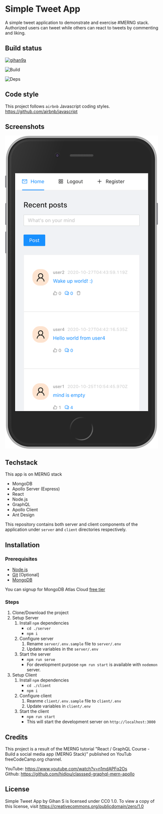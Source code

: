 # Simple Tweet App

A simple tweet application to demonstrate and exercise #MERNG stack. Authorized users can tweet while others can react to tweets by commenting and liking.

## Build status

[![gihan9a](https://circleci.com/gh/gihan9a/merng.svg?style=shield)](https://circleci.com/gh/gihan9a/merng)

![Build](https://github.com/gihan9a/merng/workflows/Node.js%20CI/badge.svg)

![Deps](https://img.shields.io/depfu/gihan9a/merng)

## Code style

This project follows `airbnb` Javascript coding styles. https://github.com/airbnb/javascript

## Screenshots
![Image of home page](./.github/screenshots/home-iphone_6_7_8.png)

## Techstack

This app is on MERNG stack
- MongoDB
- Apollo Server (Express)
- React
- Node.js
- GraphQL
- Apollo Client
- Ant Design

This repository contains both server and client components of the application under `server` and `client` directories respectively.


## Installation

### Prerequisites
- [Node.js](https://nodejs.org/)
- [Git](https://git-scm.com/) [Optional]
- [MongoDB](https://www.mongodb.com/)

You can signup for MongoDB Atlas Cloud [free tier](https://www.mongodb.com/pricing)

### Steps
1. Clone/Download the project
2. Setup Server
    1. Install `npm` dependencies
        - `cd ./server`
        - `npm i`
    2. Configure server
        1. Rename `server/.env.sample` file to `server/.env`
        2. Update variables in the `server/.env`
    3. Start the server
        - `npm run serve`
        - For development purpose `npm run start` is available with `nodemon` server.
3. Setup Client
    1. Install `npm` dependencies
        - `cd ./client`
        - `npm i`
    2. Configure client
        1. Reanme `client/.env.sample` file to `client/.env`
        2. Update variables in `client/.env`
    3. Start the client
        - `npm run start`
        - This will start the development server on `http://localhost:3000`
        
## Credits
This project is a result of the MERNG tutorial "React / GraphQL Course - Build a social media app (MERNG Stack)" published on YouTub freeCodeCamp.org channel.  

YouTube: https://www.youtube.com/watch?v=n1mdAPFq2Os  
Github: https://github.com/hidjou/classsed-graphql-mern-apollo


## License
Simple Tweet App by Gihan S is licensed under CC0 1.0. To view a copy of this license, visit https://creativecommons.org/publicdomain/zero/1.0
